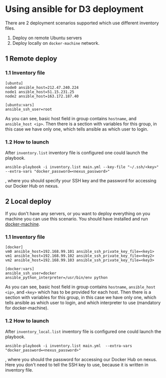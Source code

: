 # Using ansible for D3 deployment
There are 2 deployment scenarios supported which use different inventory files.

1. Deploy on remote Ubuntu servers
2. Deploy locally on `docker-machine` network.


## 1 Remote deploy
### 1.1 Inventory file
```
[ubuntu]
node0 ansible_host=212.47.240.224 
node1 ansible_host=51.15.231.25 
node2 ansible_host=163.172.187.40 

[ubuntu:vars]
ansible_ssh_user=root

```

As you can see, basic host field in group contains `hostname`, and `ansible_host <ip>`.
Then there is a section with variables for this group, in this case we have only one, which tells ansible as which user to login.


### 1.2 How to launch

After `inventory.list` inventory file is configured one could launch the playbook.

```
ansible-playbook -i inventory.list main.yml --key-file "~/.ssh/<key>" --extra-vars "docker_password=<nexus_password>" 
```
, where you should specify your SSH key and the password for accessing our Docker Hub on nexus.



## 2 Local deploy
If you don't have any servers, or you want to deploy everything on you machine you can use this scenario.
You should have installed and run [docker-machine](https://docs.docker.com/machine/overview/#where-to-go-next).


### 1.1 Inventory file
```
[docker]
vm0 ansible_host=192.168.99.101 ansible_ssh_private_key_file=<key1>
vm1 ansible_host=192.168.99.102 ansible_ssh_private_key_file=<key2>
vm2 ansible_host=192.168.99.103 ansible_ssh_private_key_file=<key3>

[docker:vars]
ansible_ssh_user=docker
ansible_python_interpreter=/usr/bin/env python

```

As you can see, basic host field in group contains `hostname`, `ansible_host <ip>`, and `<key>` which has to be provided for each host.
Then there is a section with variables for this group, in this case we have only one, which tells ansible as which user to login, and which interpreter to use (mandatory for docker-machine).


### 1.2 How to launch

After `inventory_local.list` inventory file is configured one could launch the playbook.

```
ansible-playbook -i inventory.list main.yml  --extra-vars "docker_password=<nexus_password>" 
```
, where you should the password for accessing our Docker Hub on nexus.
Here you don't need to tell the SSH key to use, because it is written in inventory file.

